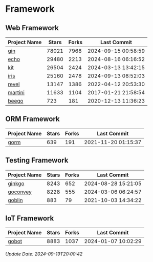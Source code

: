 # Framework

## Web Framework
| Project Name | Stars | Forks | Last Commit |
| ------------ | ----- | ----- | ----------- |
| [gin](https://github.com/gin-gonic/gin) | 78021 | 7968 | 2024-09-15 00:58:59 |
| [echo](https://github.com/labstack/echo) | 29480 | 2213 | 2024-08-16 06:16:52 |
| [kit](https://github.com/go-kit/kit) | 26504 | 2424 | 2024-03-13 13:42:15 |
| [iris](https://github.com/kataras/iris) | 25160 | 2478 | 2024-09-13 08:52:03 |
| [revel](https://github.com/revel/revel) | 13147 | 1386 | 2022-04-12 20:53:30 |
| [martini](https://github.com/go-martini/martini) | 11633 | 1104 | 2017-01-21 21:58:54 |
| [beego](https://github.com/astaxie/beego) | 723 | 181 | 2020-12-13 11:36:23 |

## ORM Framework
| Project Name | Stars | Forks | Last Commit |
| ------------ | ----- | ----- | ----------- |
| [gorm](https://github.com/jinzhu/gorm) | 639 | 191 | 2021-11-20 01:15:37 |

## Testing Framework
| Project Name | Stars | Forks | Last Commit |
| ------------ | ----- | ----- | ----------- |
| [ginkgo](https://github.com/onsi/ginkgo) | 8243 | 652 | 2024-08-28 15:21:05 |
| [goconvey](https://github.com/smartystreets/goconvey) | 8228 | 555 | 2024-03-06 06:24:57 |
| [goblin](https://github.com/franela/goblin) | 883 | 79 | 2021-10-03 14:34:22 |

## IoT Framework
| Project Name | Stars | Forks | Last Commit |
| ------------ | ----- | ----- | ----------- |
| [gobot](https://github.com/hybridgroup/gobot) | 8883 | 1037 | 2024-01-07 10:02:29 |

*Update Date: 2024-09-19T20:00:42*